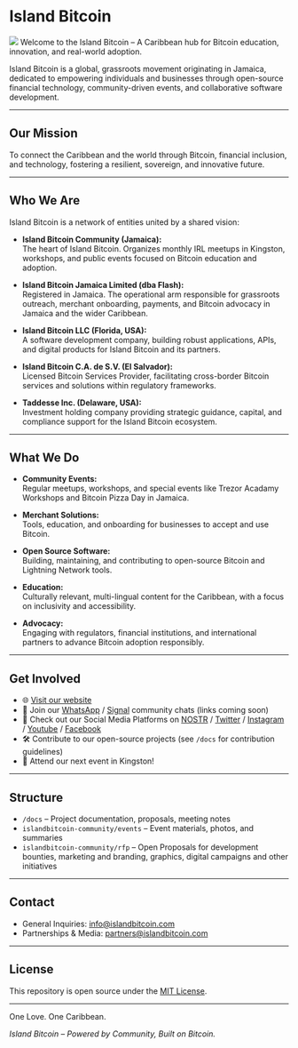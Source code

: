 # Island Bitcoin
![](https://github.com/islandbitcoin/asset-library/blob/main/Illustration/JPG/NoGood_IslandBitcoin_Purple.jpg)
Welcome to the Island Bitcoin – A Caribbean hub for Bitcoin education, innovation, and real-world adoption.

Island Bitcoin is a global, grassroots movement originating in Jamaica, dedicated to empowering individuals and businesses through open-source financial technology, community-driven events, and collaborative software development.

---

## Our Mission

To connect the Caribbean and the world through Bitcoin, financial inclusion, and technology, fostering a resilient, sovereign, and innovative future.

---

## Who We Are

Island Bitcoin is a network of entities united by a shared vision:

- **Island Bitcoin Community (Jamaica):**  
  The heart of Island Bitcoin. Organizes monthly IRL meetups in Kingston, workshops, and public events focused on Bitcoin education and adoption.

- **Island Bitcoin Jamaica Limited (dba Flash):**  
  Registered in Jamaica. The operational arm responsible for grassroots outreach, merchant onboarding, payments, and Bitcoin advocacy in Jamaica and the wider Caribbean.

- **Island Bitcoin LLC (Florida, USA):**  
  A software development company, building robust applications, APIs, and digital products for Island Bitcoin and its partners.

- **Island Bitcoin C.A. de S.V. (El Salvador):**  
  Licensed Bitcoin Services Provider, facilitating cross-border Bitcoin services and solutions within regulatory frameworks.

- **Taddesse Inc. (Delaware, USA):**  
  Investment holding company providing strategic guidance, capital, and compliance support for the Island Bitcoin ecosystem.

---

## What We Do

- **Community Events:**  
  Regular meetups, workshops, and special events like Trezor Acadamy Workshops and Bitcoin Pizza Day in Jamaica.

- **Merchant Solutions:**  
  Tools, education, and onboarding for businesses to accept and use Bitcoin.

- **Open Source Software:**  
  Building, maintaining, and contributing to open-source Bitcoin and Lightning Network tools.

- **Education:**  
  Culturally relevant, multi-lingual content for the Caribbean, with a focus on inclusivity and accessibility.

- **Advocacy:**  
  Engaging with regulators, financial institutions, and international partners to advance Bitcoin adoption responsibly.

---

## Get Involved

- 🌐 [Visit our website](https://islandbitcoin.com)
- 💬 Join our [WhatsApp](#) / [Signal](#) community chats (links coming soon)
- 👫 Check out our Social Media Platforms on [NOSTR](#) / [Twitter](#) / [Instagram](#) / [Youtube](#) / [Facebook](#)
- 🛠️ Contribute to our open-source projects (see `/docs` for contribution guidelines)
- 📅 Attend our next event in Kingston!

---

## Structure

- `/docs` – Project documentation, proposals, meeting notes
- `islandbitcoin-community/events` – Event materials, photos, and summaries
- `islandbitcoin-community/rfp` – Open Proposals for development bounties, marketing and branding, graphics, digital campaigns and other initiatives

---

## Contact

- General Inquiries: [info@islandbitcoin.com](mailto:info@islandbitcoin.com)
- Partnerships & Media: [partners@islandbitcoin.com](mailto:partners@islandbitcoin.com)

---

## License

This repository is open source under the [MIT License](LICENSE).

---

One Love. One Caribbean.

_Island Bitcoin – Powered by Community, Built on Bitcoin._

